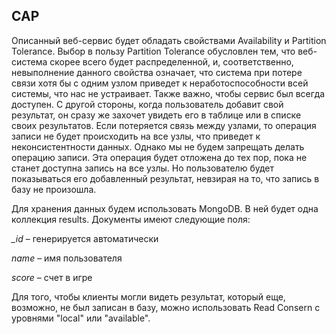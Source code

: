 ## CAP
Описанный веб-сервис будет обладать свойствами Availability и Partition Tolerance. Выбор в пользу Partition Tolerance обусловлен тем, что веб-система скорее всего будет распределенной, и, соответственно, невыполнение данного свойства означает, что система при потере связи хотя бы с одним узлом приведет к неработоспособности всей системы, что нас не устраивает. Также важно, чтобы сервис был всегда доступен. С другой стороны, когда пользователь добавит свой результат, он сразу же захочет увидеть его в таблице или в списке своих результатов. Если потеряется связь между узлами, то операция записи не будет происходить на все узлы, что приведет к неконсистентности данных. Однако мы не будем запрещать делать операцию записи. Эта операция будет отложена до тех пор, пока не станет доступна запись на все узлы. Но пользователю будет показываться его добавленный результат, невзирая на то, что запись в базу не произошла.

Для хранения данных будем использовать MongoDB. В ней будет одна коллекция results. Документы имеют следующие поля:

*_id* – генерируется автоматически

*name* – имя пользователя

*score* – счет в игре

Для того, чтобы клиенты могли видеть результат, который еще, возможно, не был записан в базу, можно использовать Read Consern c уровнями "local" или "available". 
